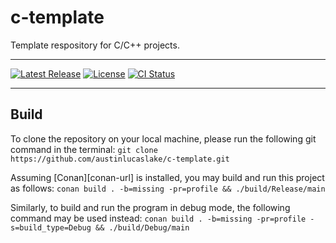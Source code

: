 # c-template

Template respository for C/C++ projects.

---

[![Latest Release][release-badge]][release-url]
[![License][license-badge]](LICENSE)
[![CI Status][ci-badge]][ci-url]

---

## Build

To clone the repository on your local machine, please run the following git command in the terminal:
`git clone https://github.com/austinlucaslake/c-template.git`

Assuming [Conan][conan-url] is installed, you may build and run this project as follows:
`conan build . -b=missing -pr=profile && ./build/Release/main`

Similarly, to build and run the program in debug mode, the following command may be used instead: 
`conan build . -b=missing -pr=profile -s=build_type=Debug && ./build/Debug/main`

[release-badge]: https://img.shields.io/github/v/release/austinlucaslake/c-template
[release-url]: https://github.com/austinlucaslake/c-template/releases/latest
[license-badge]: https://img.shields.io/github/license/austinlucaslake/c-template
[ci-badge]: https://github.com/austinlucaslake/c-template/actions/workflows/ci.yaml/badge.svg
[ci-url]: https://github.com/austinlucaslake/c-template/actions
